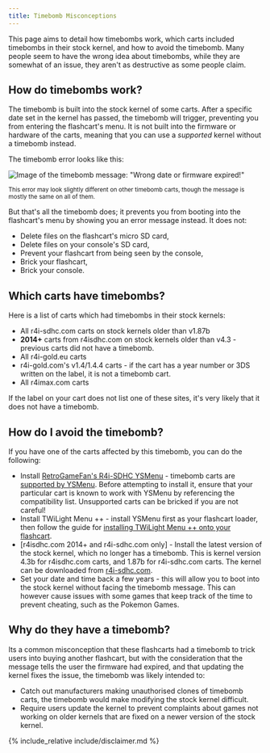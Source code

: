 ```yaml
---
title: Timebomb Misconceptions
---
```


This page aims to detail how timebombs work, which carts included timebombs in their stock kernel, and how to avoid the timebomb. Many people seem to have the wrong idea about timebombs, while they are somewhat of an issue, they aren't as destructive as some people claim.

## How do timebombs work?

The timebomb is built into the stock kernel of some carts. After a specific date set in the kernel has passed, the timebomb will trigger, preventing you from entering the flashcart's menu. It is not built into the firmware or hardware of the carts, meaning that you can use a *supported* kernel without a timebomb instead.

The timebomb error looks like this:

![Image of the timebomb message: "Wrong date or firmware expired!"](/assets/images/ds_carts/timebomb_message.png)

<sup>This error may look slightly different on other timebomb carts, though the message is mostly the same on all of them.</sup>

But that's all the timebomb does; it prevents you from booting into the flashcart's menu by showing you an error message instead. It does not:

- Delete files on the flashcart's micro SD card,
- Delete files on your console's SD card,
- Prevent your flashcart from being seen by the console,
- Brick your flashcart,
- Brick your console.

## Which carts have timebombs?

Here is a list of carts which had timebombs in their stock kernels:

- All r4i-sdhc.com carts on stock kernels older than v1.87b
- **2014+** carts from r4isdhc.com on stock kernels older than v4.3 - previous carts did not have a timebomb.
- All r4i-gold.eu carts
- r4i-gold.com's v1.4/1.4.4 carts - if the cart has a year number or 3DS written on the label, it is not a timebomb cart.
- All r4imax.com carts

If the label on your cart does not list one of these sites, it's very likely that it does not have a timebomb.

## How do I avoid the timebomb?

If you have one of the carts affected by this timebomb, you can do the following:

- Install [RetroGameFan's R4i-SDHC YSMenu](https://gbatemp.net/download/35737/) - timebomb carts are [supported by YSMenu](ysmenu-compat-ext#r4i-sdhc-ysmenu-folder). Before attempting to install it, ensure that your particular cart is known to work with YSMenu by referencing the compatibility list. Unsupported carts can be bricked if you are not careful!
- Install TWiLight Menu ++ - install YSMenu first as your flashcart loader, then follow the guide for [installing TWiLight Menu ++ onto your flashcart](https://wiki.ds-homebrew.com/twilightmenu/installing-flashcard).
- [r4isdhc.com 2014+ and r4i-sdhc.com only] - Install the latest version of the stock kernel, which no longer has a timebomb. This is kernel version 4.3b for r4isdhc.com carts, and 1.87b for r4i-sdhc.com carts. The kernel can be downloaded from [r4i-sdhc.com](http://r4i-sdhc.com).
- Set your date and time back a few years - this will allow you to boot into the stock kernel without facing the timebomb message. This can however cause issues with some games that keep track of the time to prevent cheating, such as the Pokemon Games.

## Why do they have a timebomb?

Its a common misconception that these flashcarts had a timebomb to trick users into buying another flashcart, but with the consideration that the message tells the user the firmware had expired, and that updating the kernel fixes the issue, the timebomb was likely intended to:
- Catch out manufacturers making unauthorised clones of timebomb carts, the timebomb would make modifying the stock kernel difficult.
- Require users update the kernel to prevent complaints about games not working on older kernels that are fixed on a newer version of the stock kernel.

{% include_relative include/disclaimer.md %}
